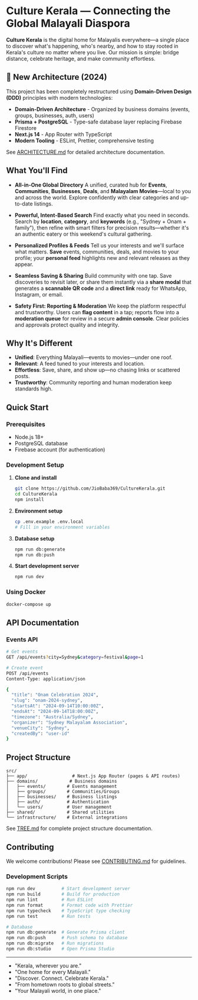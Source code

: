 # Culture Kerala — Connecting the Global Malayali Diaspora

**Culture Kerala** is the digital home for Malayalis everywhere—a single place to discover what's happening, who's nearby, and how to stay rooted in Kerala's culture no matter where you live. Our mission is simple: bridge distance, celebrate heritage, and make community effortless.

## 🚀 New Architecture (2024)

This project has been completely restructured using **Domain-Driven Design (DDD)** principles with modern technologies:

- **Domain-Driven Architecture** - Organized by business domains (events, groups, businesses, auth, users)
- **Prisma + PostgreSQL** - Type-safe database layer replacing Firebase Firestore
- **Next.js 14** - App Router with TypeScript
- **Modern Tooling** - ESLint, Prettier, comprehensive testing

See [ARCHITECTURE.md](./ARCHITECTURE.md) for detailed architecture documentation.

## What You'll Find

* **All-in-One Global Directory**
  A unified, curated hub for **Events**, **Communities**, **Businesses**, **Deals**, and **Malayalam Movies**—local to you and across the world. Explore confidently with clear categories and up-to-date listings.

* **Powerful, Intent-Based Search**
  Find exactly what you need in seconds. Search by **location**, **category**, and **keywords** (e.g., "Sydney + Onam + family"), then refine with smart filters for precision results—whether it's an authentic eatery or this weekend's cultural gathering.

* **Personalized Profiles & Feeds**
  Tell us your interests and we'll surface what matters. **Save** events, communities, deals, and movies to your profile; your **personal feed** highlights new and relevant releases as they appear.

* **Seamless Saving & Sharing**
  Build community with one tap. Save discoveries to revisit later, or share them instantly via a **share modal** that generates a **scannable QR code** and a **direct link** ready for WhatsApp, Instagram, or email.

* **Safety First: Reporting & Moderation**
  We keep the platform respectful and trustworthy. Users can **flag content** in a tap; reports flow into a **moderation queue** for review in a secure **admin console**. Clear policies and approvals protect quality and integrity.

## Why It's Different

* **Unified**: Everything Malayali—events to movies—under one roof.
* **Relevant**: A feed tuned to your interests and location.
* **Effortless**: Save, share, and show up—no chasing links or scattered posts.
* **Trustworthy**: Community reporting and human moderation keep standards high.

## Quick Start

### Prerequisites

- Node.js 18+
- PostgreSQL database
- Firebase account (for authentication)

### Development Setup

1. **Clone and install**
   ```bash
   git clone https://github.com/JioBaba369/CultureKerala.git
   cd CultureKerala
   npm install
   ```

2. **Environment setup**
   ```bash
   cp .env.example .env.local
   # Fill in your environment variables
   ```

3. **Database setup**
   ```bash
   npm run db:generate
   npm run db:push
   ```

4. **Start development server**
   ```bash
   npm run dev
   ```

### Using Docker

```bash
docker-compose up
```

## API Documentation

### Events API

```bash
# Get events
GET /api/events?city=Sydney&category=festival&page=1

# Create event
POST /api/events
Content-Type: application/json

{
  "title": "Onam Celebration 2024",
  "slug": "onam-2024-sydney",
  "startsAt": "2024-09-14T10:00:00Z",
  "endsAt": "2024-09-14T18:00:00Z",
  "timezone": "Australia/Sydney",
  "organizer": "Sydney Malayalam Association",
  "venueCity": "Sydney",
  "createdBy": "user-id"
}
```

## Project Structure

```
src/
├── app/                 # Next.js App Router (pages & API routes)
├── domains/            # Business domains
│   ├── events/        # Events management
│   ├── groups/        # Communities/Groups
│   ├── businesses/    # Business listings
│   ├── auth/          # Authentication
│   └── users/         # User management
├── shared/            # Shared utilities
└── infrastructure/    # External integrations
```

See [TREE.md](./TREE.md) for complete project structure documentation.

## Contributing

We welcome contributions! Please see [CONTRIBUTING.md](./CONTRIBUTING.md) for guidelines.

### Development Scripts

```bash
npm run dev          # Start development server
npm run build        # Build for production
npm run lint         # Run ESLint
npm run format       # Format code with Prettier
npm run typecheck    # TypeScript type checking
npm run test         # Run tests

# Database
npm run db:generate  # Generate Prisma client
npm run db:push      # Push schema to database
npm run db:migrate   # Run migrations
npm run db:studio    # Open Prisma Studio
```

---

* "Kerala, wherever you are."
* "One home for every Malayali."
* "Discover. Connect. Celebrate Kerala."
* "From hometown roots to global streets."
* "Your Malayali world, in one place."